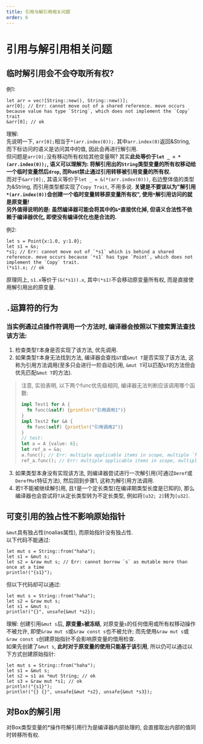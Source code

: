 ```yaml
---
title: 引用与解引用相关问题
order: 6
---
```


# 引用与解引用相关问题

## 临时解引用会不会夺取所有权?

例1:
```rust:no-line-numbers
let arr = vec![String::new(), String::new()];
arr[0]; // Err: cannot move out of a shared reference. move occurs because value has type `String`, which does not implement the `Copy` trait
&arr[0]; // ok
```
理解: \
先说明一下, `arr[0];`相当于`*(arr.index(0));`. 其中`arr.index(0)`返回&String, 而下标访问的语义是访问其中的值, 因此会再进行解引用. \
但问题是`arr[0];`没有移动所有权给其他变量啊? 其实**此处等价于`let _ = *(arr.index(0));`, 语义可以理解为: 将解引用出的`String`类型变量的所有权移动给一个临时变量然后`drop`, 而Rust禁止通过引用转移被引用变量的所有权.** \
而对于`&arr[0];`, 其语义等价于`let _ = &(*(arr.index(0)))`, 右边整体值的类型为&String, 而引用类型都实现了`Copy Trait`, 不用多说. **关键是不要误以为"解引用`*(arr.index(0))`会创建一个临时变量转移原变量所有权", 使用`*`解引用访问的就是原变量!** \
**另外值得说明的是: 虽然编译器可能会将其中的`&*`直接优化掉, 但语义合法性不依赖于编译器优化, 即使没有编译优化也是合法的.**

例2:
```rust:no-line-numbers
let s = Point{x:1.0, y:1.0};
let s1 = &s;
*s1; // Err: cannot move out of `*s1` which is behind a shared reference. move occurs because `*s1` has type `Point`, which does not implement the `Copy` trait.
(*s1).x; // ok
```
原理同上, `s1.x`等价于`(&(*s1)).x`, 其中`(*s1)`不会移动原变量所有权, 而是直接使用解引用出的原变量.

## `.`运算符的行为

### 当实例通过点操作符调用一个方法时, 编译器会按照以下搜索算法查找该方法:
1. 检查类型`T`本身是否实现了该方法, 优先调用.
2. 如果类型`T`本身无法找到方法, 编译器会查找`&T`或`&mut T`是否实现了该方法, 这称为引用方法调用(至多只会进行一阶自动引用, `&mut T`可以匹配`&T`的方法但会优先匹配`&mut T`的方法).
> 注意, 实验表明, 以下两个func优先级相同, 编译器无法判断应该调用哪个函数:
> ```rust
> impl Test1 for A {
>   fn func(&self) {println!("引用调用1")}
> }
> impl Test2 for &A {
>   fn func(self) {println!("引用调用2")}
> }
> // test:
> let a = A {value: 6};
> let ref_a = &a;
> a.func(); // Err: multiple applicable items in scope, multiple `func` found.
> ref_a.func(); // Err: multiple applicable items in scope, multiple `func` found.
> ```
3. 如果类型本身没有实现该方法, 则编译器尝试进行一次解引用(可通过`Deref`或`DerefMut`特征方法), 然后回到步骤1, 这称为解引用方法调用.
4. 若`T`不能被继续解引用, 且`T`是一个定长类型(在编译期类型长度是已知的), 那么编译器也会尝试将`T`从定长类型转为不定长类型, 例如将`[u32; 2]`转为`[u32]`.

## 可变引用的独占性不影响原始指针

`&mut`具有独占性(noalias属性), 而原始指针没有独占性. \
以下代码不能通过:
```rust:no-line-numbers
let mut s = String::from("haha");
let s1 = &mut s;
let s2 = &raw mut s; // Err: cannot borrow `s` as mutable more than once at a time
println!("{s1}");
```
但以下代码却可以通过:
```rust:no-line-numbers
let mut s = String::from("haha");
let s2 = &raw mut s;
let s1 = &mut s;
println!("{}", unsafe{&mut *s2});
```
理解: 创建引用`&mut s`后, **原变量`s`被冻结**, 对原变量`s`的任何借用或所有权移动操作不被允许, 即使`&raw mut s`或`&raw const s`也不被允许; 而先使用`&raw mut s`或`&raw const s`创建原始指针不会影响原变量的借用检查. \
如果先创建了`&mut s`, **此时对于原变量的使用只能基于该引用**, 所以仍可以通过以下方式创建原始指针:
```rust:no-line-numbers
let mut s = String::from("haha");
let s1 = &mut s;
let s2 = s1 as *mut String; // ok
let s3 = &raw mut *s1; // ok
println!("{s1}");
println!("{} {}", unsafe{&mut *s2}, unsafe{&mut *s3});
```

## 对Box的解引用

对Box类型变量的*操作符解引用行为是编译器内部处理的, 会直接取出内部的值同时转移所有权.